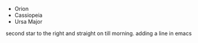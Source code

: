 * Orion
* Cassiopeia
* Ursa Major

second star to the right and straight on till morning.
adding a line in emacs